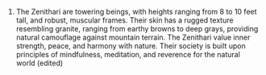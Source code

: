 1. The Zenithari are towering beings, with heights ranging from 8 to 10 feet tall, and robust, muscular frames. Their skin has a rugged texture resembling granite, ranging from earthy browns to deep grays, providing natural camouflage against mountain terrain. The Zenithari value inner strength, peace, and harmony with nature. Their society is built upon principles of mindfulness, meditation, and reverence for the natural world (edited)